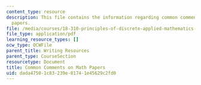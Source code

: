 ```yaml
---
content_type: resource
description: This file contains the information regarding common comments on math
  papers.
file: /media/courses/18-310-principles-of-discrete-applied-mathematics-fall-2013/dada47501c83239e81741e45629c2fd0_MIT18_310F13_code_comm.pdf
file_type: application/pdf
learning_resource_types: []
ocw_type: OCWFile
parent_title: Writing Resources
parent_type: CourseSection
resourcetype: Document
title: Common Comments on Math Papers
uid: dada4750-1c83-239e-8174-1e45629c2fd0
---
```

